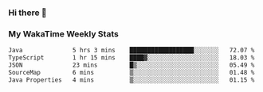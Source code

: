 ### Hi there 👋

<!--
**royschrauwen/royschrauwen** is a ✨ _special_ ✨ repository because its `README.md` (this file) appears on your GitHub profile.

Here are some ideas to get you started:

- 🔭 I’m currently working on ...
- 🌱 I’m currently learning ...
- 👯 I’m looking to collaborate on ...
- 🤔 I’m looking for help with ...
- 💬 Ask me about ...
- 📫 How to reach me: ...
- 😄 Pronouns: ...
- ⚡ Fun fact: ...
-->


### My WakaTime Weekly Stats
<!--START_SECTION:waka-->

```txt
Java              5 hrs 3 mins    ██████████████████░░░░░░░   72.07 %
TypeScript        1 hr 15 mins    ████▓░░░░░░░░░░░░░░░░░░░░   18.03 %
JSON              23 mins         █▒░░░░░░░░░░░░░░░░░░░░░░░   05.49 %
SourceMap         6 mins          ▒░░░░░░░░░░░░░░░░░░░░░░░░   01.48 %
Java Properties   4 mins          ▒░░░░░░░░░░░░░░░░░░░░░░░░   01.15 %
```

<!--END_SECTION:waka-->
